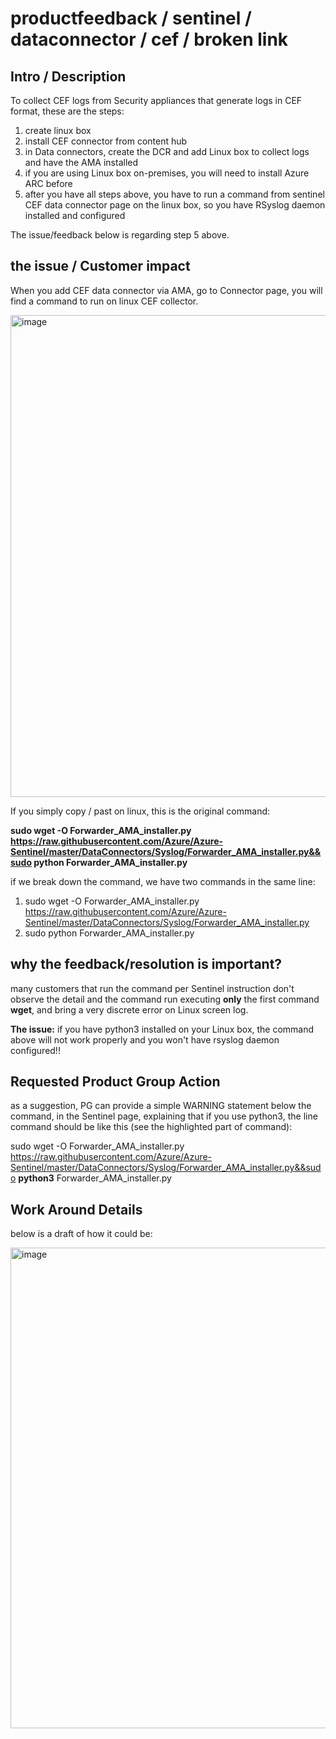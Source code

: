 # productfeedback / sentinel / dataconnector / cef / broken link

## Intro / Description

To collect CEF logs from Security appliances that generate logs in CEF format, these are the steps:

1. create linux box
2. install CEF connector from content hub
3. in Data connectors, create the DCR and add Linux box to collect logs and have the AMA installed
4. if you are using Linux box on-premises, you will need to install Azure ARC before
5. after you have all steps above, you have to run a command from sentinel CEF data connector page on the linux box, so you have RSyslog daemon installed and configured

The issue/feedback below is regarding step 5 above.


## the issue / Customer impact

When you add CEF data connector via AMA, go to Connector page, you will find a command to run on linux CEF collector.

<img width="771" alt="image" src="https://github.com/rudneir2/productfeedback-sentinel-dataconnector-cef-brokenlink/assets/97529152/ef9db34a-4cc7-466b-8797-67bfd67c2de2">

If you simply copy / past on linux, this is the original command:

**sudo wget -O Forwarder_AMA_installer.py https://raw.githubusercontent.com/Azure/Azure-Sentinel/master/DataConnectors/Syslog/Forwarder_AMA_installer.py&&sudo python Forwarder_AMA_installer.py**

if we break down the command, we have two commands in the same line:

1) sudo wget -O Forwarder_AMA_installer.py https://raw.githubusercontent.com/Azure/Azure-Sentinel/master/DataConnectors/Syslog/Forwarder_AMA_installer.py
2) sudo python Forwarder_AMA_installer.py

## why the feedback/resolution is important?

many customers that run the command per Sentinel instruction don't observe the detail and the command run executing **only** the first command **wget**, and bring a very discrete error on Linux screen log.

**The issue:** if you have python3 installed on your Linux box, the command above will not work properly and you won't have rsyslog daemon configured!!

## Requested Product Group Action
as a suggestion, PG can provide a simple WARNING statement below the command, in the Sentinel page, explaining that if you use python3, the line command should be like this (see the highlighted part of command):

sudo wget -O Forwarder_AMA_installer.py https://raw.githubusercontent.com/Azure/Azure-Sentinel/master/DataConnectors/Syslog/Forwarder_AMA_installer.py&&sudo **python3** Forwarder_AMA_installer.py

## Work Around Details
below is a draft of how it could be:

<img width="769" alt="image" src="https://github.com/rudneir2/productfeedback-sentinel-dataconnector-cef-brokenlink/assets/97529152/c5559c6a-8874-429b-8362-84152035170b">




